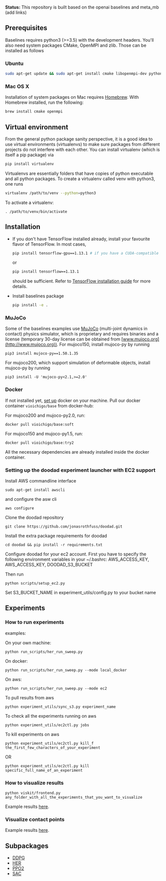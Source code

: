 **Status:** This repository is built based on the openai baselines and meta_mb (add links)

## Prerequisites 
Baselines requires python3 (>=3.5) with the development headers. You'll also need system packages CMake, OpenMPI and zlib. Those can be installed as follows
### Ubuntu 
    
```bash
sudo apt-get update && sudo apt-get install cmake libopenmpi-dev python3-dev zlib1g-dev
```
    
### Mac OS X
Installation of system packages on Mac requires [Homebrew](https://brew.sh). With Homebrew installed, run the following:
```bash
brew install cmake openmpi
```
    
## Virtual environment
From the general python package sanity perspective, it is a good idea to use virtual environments (virtualenvs) to make sure packages from different projects do not interfere with each other. You can install virtualenv (which is itself a pip package) via
```bash
pip install virtualenv
```
Virtualenvs are essentially folders that have copies of python executable and all python packages.
To create a virtualenv called venv with python3, one runs 
```bash
virtualenv /path/to/venv --python=python3
```
To activate a virtualenv: 
```
. /path/to/venv/bin/activate
```


## Installation
- If you don't have TensorFlow installed already, install your favourite flavor of TensorFlow. In most cases, 
    ```bash 
    pip install tensorflow-gpu==1.13.1 # if you have a CUDA-compatible gpu and proper drivers
    ```
    or 
    ```bash
    pip install tensorflow==1.13.1
    ```
    should be sufficient. Refer to [TensorFlow installation guide](https://www.tensorflow.org/install/)
    for more details. 

- Install baselines package
    ```bash
    pip install -e .
    ```

### MuJoCo
Some of the baselines examples use [MuJoCo](http://www.mujoco.org) (multi-joint dynamics in contact) physics simulator, which is proprietary and requires binaries and a license (temporary 30-day license can be obtained from [www.mujoco.org](http://www.mujoco.org)). 
For mujoco150, install mujoco-py by running 
```
pip3 install mujoco-py==1.50.1.35
```

For mujoco200, which support simulation of deformable objects, install mujoco-py by running 
```
pip3 install -U 'mujoco-py<2.1,>=2.0'
```

### Docker
If not installed yet, [set up](https://docs.docker.com/install/) docker on your machine.
Pull our docker container ``vioichigo/base`` from docker-hub:

For mujoco200 and mujoco-py2.0, run:
```
docker pull vioichigo/base:soft
```

For mujoco150 and mujoco-py1.5, run:
```
docker pull vioichigo/base:try2
```

All the necessary dependencies are already installed inside the docker container.

### Setting up the doodad experiment launcher with EC2 support

Install AWS commandline interface

```
sudo apt-get install awscli
```

and configure the asw cli

```
aws configure
```

Clone the doodad repository 

```
git clone https://github.com/jonasrothfuss/doodad.git
```

Install the extra package requirements for doodad
```
cd doodad && pip install -r requirements.txt
```

Configure doodad for your ec2 account. First you have to specify the following environment variables in your ~/.bashrc: 
AWS_ACCESS_KEY, AWS_ACCESS_KEY, DOODAD_S3_BUCKET

Then run
```
python scripts/setup_ec2.py
```

Set S3_BUCKET_NAME in experiment_utils/config.py to your bucket name

## Experiments

### How to run experiments 
examples:

On your own machine:
```
python run_scripts/her_run_sweep.py
```
On docker:
```
python run_scripts/her_run_sweep.py --mode local_docker
```
On aws:
```
python run_scripts/her_run_sweep.py --mode ec2
```
To pull results from aws
```
python experiment_utils/sync_s3.py experiment_name
```
To check all the experiments running on aws
```
python experiment_utils/ec2ctl.py jobs
```
To kill experiments on aws
```
python experiment_utils/ec2ctl.py kill_f the_first_few_characters_of_your_experiment
```
OR
```
python experiment_utils/ec2ctl.py kill specific_full_name_of_an_experiment
```
### How to visualize results

```
python viskit/frontend.py any_folder_with_all_the_experiments_that_you_want_to_visualize
```
Example results [here](https://github.com/VioIchigo/baselines_tactile/blob/main/imgs/Screen%20Shot%202021-02-01%20at%203.28.05%20PM.png).
### Visualize contact points
Example results [here](https://github.com/VioIchigo/baselines_tactile/blob/main/imgs/Screen%20Shot%202021-02-01%20at%203.29.45%20PM.png).


## Subpackages

- [DDPG](https://github.com/VioIchigo/tactile-baselines/tree/master/tactile_baselines/ddpg)
- [HER](https://github.com/VioIchigo/tactile-baselines/tree/master/tactile_baselines/her)
- [PPO2](https://github.com/VioIchigo/tactile-baselines/tree/master/tactile_baselines/ppo2) 
- [SAC](https://github.com/VioIchigo/tactile-baselines/tree/master/tactile_baselines/sac) 


